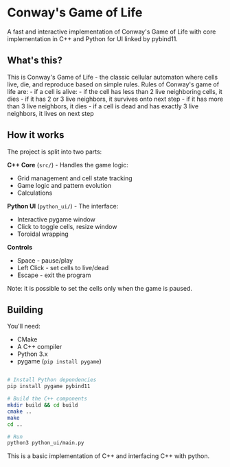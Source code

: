 # Conway's Game of Life

A fast and interactive implementation of Conway's Game of Life with core implementation in C++ and Python for UI linked by pybind11. 

## What's this?

This is Conway's Game of Life - the classic cellular automaton where cells live, die, and reproduce based on simple rules. 
Rules of Conway's game of life are:
    - if a cell is alive:
        - if the cell has less than 2 live neighboring cells, it dies
        - if it has 2 or 3 live neighbors, it survives onto next step
        - if it has more than 3 live neighbors, it dies
    - if a cell is dead and has exactly 3 live neighbors, it lives on next step
## How it works

The project is split into two parts:

**C++ Core** (`src/`) - Handles the game logic:
- Grid management and cell state tracking
- Game logic and pattern evolution
- Calculations

**Python UI** (`python_ui/`) - The interface:
- Interactive pygame window
- Click to toggle cells, resize window
- Toroidal wrapping 

**Controls**
- Space - pause/play
- Left Click - set cells to live/dead
- Escape - exit the program

Note: it is possible to set the cells only when the game is paused.

## Building

You'll need:
- CMake
- A C++ compiler
- Python 3.x
- pygame (`pip install pygame`)

```bash

# Install Python dependencies
pip install pygame pybind11

# Build the C++ components
mkdir build && cd build
cmake ..
make
cd ..

# Run 
python3 python_ui/main.py 

```
This is a basic implementation of C++ and interfacing C++ with python.  
